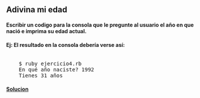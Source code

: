  ## Adivina mi edad

 #### Escribir un codigo para la consola que le pregunte al usuario el año en que nació e imprima su edad actual.

 #### Ej: El resultado en la consola debería verse así: 

<pre> 
    $ ruby ejercicio4.rb
    En qué año naciste? 1992
    Tienes 31 años
</pre> 

 #### [Solucion][4]

 [4]:/Ejercicio4/ejercicio4.rb